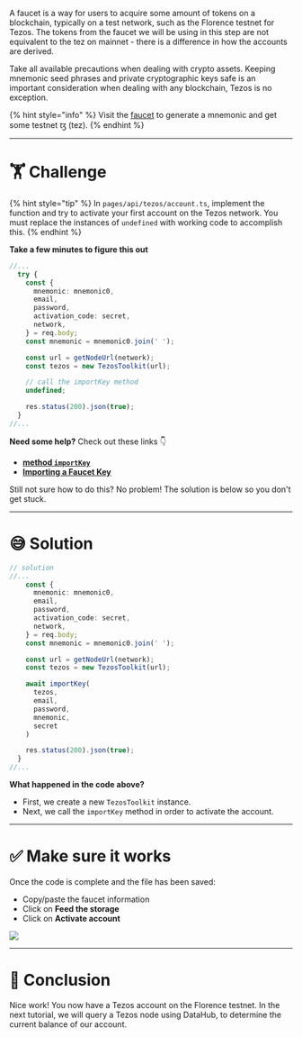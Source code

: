 A faucet is a way for users to acquire some amount of tokens on a blockchain, typically on a test network, such as the Florence testnet for Tezos. The tokens from the faucet we will be using in this step are not equivalent to the tez on mainnet - there is a difference in how the accounts are derived.

Take all available precautions when dealing with crypto assets. Keeping mnemonic seed phrases and private cryptographic keys safe is an important consideration when dealing with any blockchain, Tezos is no exception.

{% hint style="info" %}
Visit the [faucet](https://faucet.tzalpha.net/) to generate a mnemonic and get some testnet ꜩ (tez).
{% endhint %}

---

# 🏋️ Challenge

{% hint style="tip" %}
In `pages/api/tezos/account.ts`, implement the function and try to activate your first account on the Tezos network. You must replace the instances of `undefined` with working code to accomplish this.
{% endhint %}

**Take a few minutes to figure this out**

```typescript
//...
  try {
    const {
      mnemonic: mnemonic0,
      email,
      password,
      activation_code: secret,
      network,
    } = req.body;
    const mnemonic = mnemonic0.join(' ');

    const url = getNodeUrl(network);
    const tezos = new TezosToolkit(url);

    // call the importKey method
    undefined;

    res.status(200).json(true);
  }
//...
```

**Need some help?** Check out these links 👇

- [**method `importKey`**](https://tezostaquito.io/typedoc/modules/_taquito_signer.html#importkey)
- [**Importing a Faucet Key**](https://tezostaquito.io/docs/quick_start/#importing-a-faucet-key)

Still not sure how to do this? No problem! The solution is below so you don't get stuck.

---

# 😅 Solution

```typescript
// solution
//...
    const {
      mnemonic: mnemonic0,
      email,
      password,
      activation_code: secret,
      network,
    } = req.body;
    const mnemonic = mnemonic0.join(' ');

    const url = getNodeUrl(network);
    const tezos = new TezosToolkit(url);

    await importKey(
      tezos,
      email,
      password,
      mnemonic,
      secret
    )

    res.status(200).json(true);
  }
//...
```

**What happened in the code above?**

- First, we create a new `TezosToolkit` instance.
- Next, we call the `importKey` method in order to activate the account.

---

# ✅ Make sure it works

Once the code is complete and the file has been saved:

- Copy/paste the faucet information
- Click on **Feed the storage**
- Click on **Activate account**

![](https://raw.githubusercontent.com/figment-networks/learn-web3-dapp/main/markdown/__images__/tezos/tezos-account.gif)

---

# 🏁 Conclusion

Nice work! You now have a Tezos account on the Florence testnet. In the next tutorial, we will query a Tezos node using DataHub, to determine the current balance of our account.
